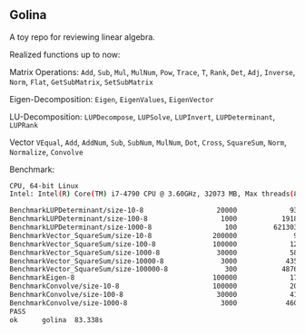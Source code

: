 #

## Golina

A toy repo for reviewing linear algebra.

Realized functions up to now:

Matrix Operations: `Add`, `Sub`, `Mul`, `MulNum`, `Pow`, `Trace`, `T`, `Rank`, `Det`, `Adj`, `Inverse`, `Norm`, 
`Flat`, `GetSubMatrix`, `SetSubMatrix`
 
Eigen-Decomposition: `Eigen`, `EigenValues`, `EigenVector`

LU-Decomposition: `LUPDecompose`, `LUPSolve`, `LUPInvert`, `LUPDeterminant`, `LUPRank`

Vector `VEqual`, `Add`, `AddNum`, `Sub`, `SubNum`, `MulNum`, `Dot`, `Cross`, `SquareSum`, `Norm`, `Normalize`, 
`Convolve`

Benchmark:

```bash
CPU, 64-bit Linux
Intel: Intel(R) Core(TM) i7-4790 CPU @ 3.60GHz, 32073 MB, Max threads(8)

BenchmarkLUPDeterminant/size-10-8                  20000             93133 ns/op
BenchmarkLUPDeterminant/size-100-8                  1000           1918208 ns/op
BenchmarkLUPDeterminant/size-1000-8                  100         621303080 ns/op
BenchmarkVector_SquareSum/size-10-8               200000              9216 ns/op
BenchmarkVector_SquareSum/size-100-8              100000             12798 ns/op
BenchmarkVector_SquareSum/size-1000-8              30000             58889 ns/op
BenchmarkVector_SquareSum/size-10000-8              3000            435305 ns/op
BenchmarkVector_SquareSum/size-100000-8              300           4876909 ns/op
BenchmarkEigen-8                                  100000             17866 ns/op
BenchmarkConvolve/size-10-8                       100000             20842 ns/op
BenchmarkConvolve/size-100-8                       30000             41146 ns/op
BenchmarkConvolve/size-1000-8                       3000            460712 ns/op
PASS
ok      golina  83.338s
```
